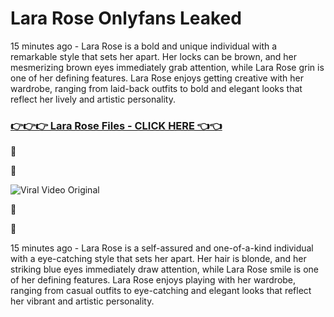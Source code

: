 # Lara Rose Onlyfans Leaked

<p>15 minutes ago - Lara Rose is a bold and unique individual with a remarkable style that sets her apart. Her locks can be brown, and her mesmerizing brown eyes immediately grab attention, while Lara Rose grin is one of her defining features. Lara Rose enjoys getting creative with her wardrobe, ranging from laid-back outfits to bold and elegant looks that reflect her lively and artistic personality.</p><p>
<h3><a href="https://fansleaks.com-getfree.pro/lara-rose" rel="nofollow">👉👉👉 Lara Rose Files - CLICK HERE 👈👈</a></h3>
<p>🔻</p>
<p>🔻</p> <p>
<a href="https://fansleaks.com-getfree.pro/lara-rose" rel="nofollow"><img src="https://i.imgur.com/0ZbtXZ5.gif" alt="Viral Video Original" style="max-width: 100%; display: inline-block;" data-target="animated-image.originalImage"></a>
<p>🔻</p>
<p>🔻</p> <p>15 minutes ago - Lara Rose is a self-assured and one-of-a-kind individual with a eye-catching style that sets her apart. Her hair is blonde, and her striking blue eyes immediately draw attention, while Lara Rose smile is one of her defining features. Lara Rose enjoys playing with her wardrobe, ranging from casual outfits to eye-catching and elegant looks that reflect her vibrant and artistic personality.</p>